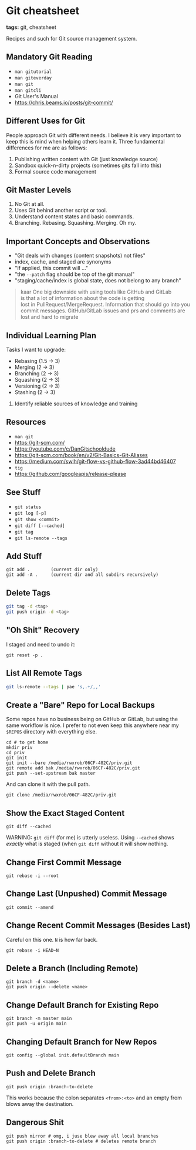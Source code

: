 # Git cheatsheet
**tags:** git, cheatsheet

Recipes and such for Git source management system.

## Mandatory Git Reading

* `man gitutorial`
* `man giteverday`
* `man git`
* `man gitcli`
* Git User's Manual
* <https://chris.beams.io/posts/git-commit/>

## Different Uses for Git

People approach Git with different needs. I believe it is very important
to keep this is mind when helping others learn it. Three fundamental
differences for me are as follows:

1. Publishing written content with Git (just knowledge source)
1. Sandbox quick-n-dirty projects (sometimes gits fall into this)
1. Formal source code management

## Git Master Levels

1. No Git at all. 
1. Uses Git behind another script or tool. 
1. Understand content states and basic commands.
1. Branching. Rebasing. Squashing. Merging. Oh my.

## Important Concepts and Observations

* "Git deals with changes (content snapshots) not files"
* index, cache, and staged are synonyms
* "If applied, this commit will ..."
* "the `--patch` flag should be top of the git manual"
* "staging/cache/index is global state, does not belong to any branch"

>    kaar One big downside with using tools like GitHub and GitLab  
>          is that a lot of information about the code is getting    
>          lost in PullRequest/MergeRequest. Information that should 
>          go into you commit messages. GitHub/GitLab issues and prs 
>          and comments are lost and hard to migrate                 

## Individual Learning Plan

Tasks I want to upgrade:

* Rebasing (1.5 -> 3)
* Merging  (2 -> 3)
* Branching (2 -> 3)
* Squashing (2 -> 3)
* Versioning (2 -> 3)
* Stashing (2 -> 3)

1. Identify reliable sources of knowledge and training

## Resources

* `man git`
* <https://git-scm.com/>
* <https://youtube.com/c/DanGitschooldude>
* <https://git-scm.com/book/en/v2/Git-Basics-Git-Aliases>
* <https://medium.com/swlh/git-flow-vs-github-flow-3ad44bd46407>
* `tig`
* <https://github.com/googleapis/release-please>

## See Stuff

* `git status`
* `git log [-p]`
* `git show <commit>` 
* `git diff [--cached]`
* `git tag`
* `git ls-remote --tags`

## Add Stuff

```
git add .        (current dir only)
git add -A .     (current dir and all subdirs recursively)
```

## Delete Tags

```sh
git tag -d <tag>
git push origin -d <tag>
```

## "Oh Shit" Recovery

I staged and need to undo it:

```
git reset -p .
```

## List All Remote Tags

```sh
git ls-remote --tags | pae 's,.+/,,'
```

## Create a "Bare" Repo for Local Backups

Some repos have no business being on GitHub or GitLab, but using the
same workflow is nice. I prefer to not even keep this anywhere near my
`$REPOS` directory with everything else.

```
cd # to get home
mkdir priv
cd priv
git init
git init --bare /media/rwxrob/06CF-482C/priv.git
git remote add bak /media/rwxrob/06CF-482C/priv.git
git push --set-upstream bak master
```

And can clone it with the pull path.

```
git clone /media/rwxrob/06CF-482C/priv.git
```

## Show the Exact Staged Content

```
git diff --cached
```

WARNING: `git diff` (for me) is utterly useless. Using `--cached` shows
*exactly* what is staged (when `git diff` without it will show nothing.

## Change First Commit Message

```
git rebase -i --root
```

## Change Last (Unpushed) Commit Message

```
git commit --amend
```

## Change Recent Commit Messages (Besides Last)

Careful on this one. `N` is how far back.

```
git rebase -i HEAD~N
```

## Delete a Branch (Including Remote)

```
git branch -d <name>
git push origin --delete <name>
```

## Change Default Branch for Existing Repo

```
git branch -m master main
git push -u origin main
```

## Changing Default Branch for New Repos

```
git config --global init.defaultBranch main
```

## Push and Delete Branch

```
git push origin :branch-to-delete
```

This works because the colon separates `<from>:<to>` and an empty from
blows away the destination.

## Dangerous Shit

```
git push mirror # omg, i juse blew away all local branches
git push origin :branch-to-delete # deletes remote branch
```

